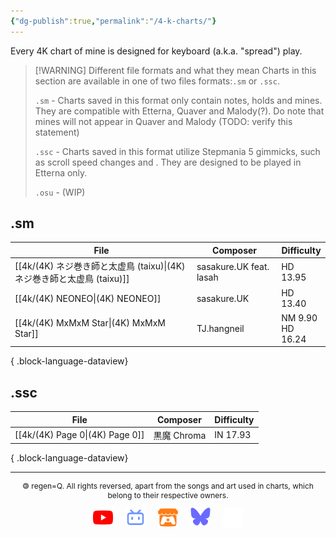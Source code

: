 ```yaml
---
{"dg-publish":true,"permalink":"/4-k-charts/"}
---
```


Every 4K chart of mine is designed for keyboard (a.k.a. "spread") play.

> [!WARNING] Different file formats and what they mean
> Charts in this section are available in one of two files formats:`.sm` or `.ssc`.
> 
> `.sm` - Charts saved in this format only contain notes, holds and mines.  They are compatible with Etterna, Quaver and Malody(?). Do note that mines will not appear in Quaver and Malody (TODO: verify this statement)
> 
> `.ssc` - Charts saved in this format utilize Stepmania 5 gimmicks, such as scroll speed changes and . They are designed to be played in Etterna only.
> 
> `.osu` - (WIP)

## .sm
| File                                                     | Composer                | Difficulty                                                                                                |
| -------------------------------------------------------- | ----------------------- | --------------------------------------------------------------------------------------------------------- |
| [[4k/(4K) ネジ巻き師と太虚鳥 (taixu)\|(4K) ネジ巻き師と太虚鳥 (taixu)]] | sasakure.UK feat. lasah | <span class="chart-diff etterna-hd">HD 13.95</span>                                                       |
| [[4k/(4K) NEONEO\|(4K) NEONEO]]                       | sasakure.UK             | <span class="chart-diff etterna-hd">HD 13.40</span>                                                       |
| [[4k/(4K) MxMxM Star\|(4K) MxMxM Star]]               | TJ.hangneil             | <span class="chart-diff etterna-nm">NM 9.90</span><br><span class="chart-diff etterna-hd">HD 16.24</span> |

{ .block-language-dataview}
## .ssc
| File                               | Composer  | Difficulty                                          |
| ---------------------------------- | --------- | --------------------------------------------------- |
| [[4k/(4K) Page 0\|(4K) Page 0]] | 黒魔 Chroma | <span class="chart-diff etterna-in">IN 17.93</span> |

{ .block-language-dataview}

<hr><p style="text-align: center; font-size: 12px;">🄯 regen=Q. All rights reversed, apart from the songs and art used in charts, which belong to their respective owners.</p> <div style="display: flex; flex-direction: row; justify-content: center; gap: 20px;"> 	<a href="https://www.youtube.com/@regen-Q" target="_blank"><img src="https://raw.githubusercontent.com/keannyooi/regenq-charting-archive/refs/heads/main/youtube.svg" width="32"></a> 	<a href="https://space.bilibili.com/3546594718780149" target="_blank"><img src="https://raw.githubusercontent.com/keannyooi/regenq-charting-archive/refs/heads/main/bilibili.svg" width="32"></a> 	<a href="https://regenq.itch.io/" target="_blank"><img src="https://raw.githubusercontent.com/keannyooi/regenq-charting-archive/refs/heads/main/itch.svg" width="32" target="_blank"></a> 	<a href="https://bsky.app/profile/regen-q.bsky.social" target="_blank"><img src="https://raw.githubusercontent.com/keannyooi/regenq-charting-archive/refs/heads/main/bluesky.svg" width="32"></a> 	<a href="https://github.com/keannyooi" target="_blank"><img src="https://raw.githubusercontent.com/keannyooi/regenq-charting-archive/refs/heads/main/github.svg" width="32"></a> </div>